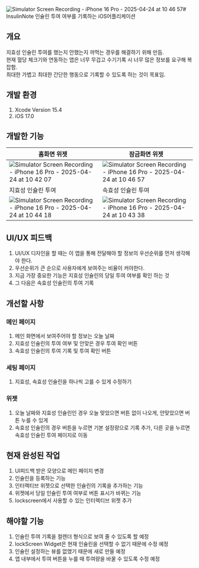 ![Simulator Screen Recording - iPhone 16 Pro - 2025-04-24 at 10 46 57](https://github.com/user-attachments/assets/ff7d9579-13ad-4b47-a708-ae70d710130c)# InsulinNote
인슐린 투여 여부를 기록하는 iOS어플리케이션

## 개요
지효성 인슐린 투여를 했는지 안했는지 까먹는 경우를 해결하기 위해 만듬.   
현재 혈당 체크기와 연동하는 앱은 너무 무겁고 수기기록 시 너무 많은 정보를 요구해 복잡함.   
최대한 가볍고 최대한 간단한 행동으로 기록할 수 있도록 하는 것이 목표임.   

## 개발 환경
1. Xcode Version 15.4
1. iOS 17.0

## 개발한 기능
|홈화면 위젯|잠금화면 위젯|
|--------|----------|
|![Simulator Screen Recording - iPhone 16 Pro - 2025-04-24 at 10 42 07](https://github.com/user-attachments/assets/2e145e62-2825-4802-98ce-96d2ef35293e)|![Simulator Screen Recording - iPhone 16 Pro - 2025-04-24 at 10 46 57](https://github.com/user-attachments/assets/1bcf8c04-ed31-46c5-bfcc-fd7b64252e6f)|
|지효성 인슐린 투여|속효성 인슐린 투여|
|![Simulator Screen Recording - iPhone 16 Pro - 2025-04-24 at 10 44 18](https://github.com/user-attachments/assets/cb851a91-caea-4b31-bd1d-c93437cf9836)|![Simulator Screen Recording - iPhone 16 Pro - 2025-04-24 at 10 43 38](https://github.com/user-attachments/assets/b3874943-0a99-4abf-8734-a147efb7886b)|




## UI/UX 피드백
1. UI/UX 디자인을 할 때는 이 앱을 통해 전달해야 할 정보의 우선순위를 먼저 생각해야 한다.
2. 우선순위가 큰 순으로 사용자에게 보여주는 비율이 커야한다.
3. 지금 가장 중요한 기능은 지효성 인슐린의 당일 투여 여부를 확인 하는 것
4. 그 다음은 속효성 인슐린의 투여 기록

## 개선할 사항
### 메인 페이지
1. 메인 화면에서 보여주어야 할 정보는 오늘 날짜
2. 지효성 인슐린의 투여 여부 및 안맞은 경우 투여 확인 버튼
3. 속효성 인슐린의 투여 기록 및 투여 확인 버튼

### 세팅 페이지
1. 지효성, 속효성 인슐린을 하나씩 고를 수 있게 수정하기

### 위젯
1. 오늘 날짜와 지효성 인슐린인 경우 오늘 맞았으면 버튼 없이 나오게, 안맞았으면 버튼 누를 수 있게
2. 속효성 인슐린의 경우 버튼을 누르면 기본 설정량으로 기록 추가, 다른 곳을 누르면 속효성 인슐린 투여 페이지로 이동

## 현재 완성된 작업
1. UI피드백 받은 모양으로 메인 페이지 변경
2. 인슐린을 등록하는 기능
3. 인터랙티브 위젯으로 선택한 인슐린의 기록을 추가하는 기능
4. 위젯에서 당일 인슐린 투여 여부로 버튼 표시가 바뀌는 기능
5. lockscreen에서 사용할 수 있는 인터렉티브 위젯 추가

## 해야할 기능
1. 인슐린 투여 기록을 컬렌더 형식으로 보여 줄 수 있도록 할 예정
2. lockScreen Widget은 현재 인슐린을 선택할 수 없기 때문에 수정 예정
3. 인슐린 설정하는 뷰를 없앴기 때문에 새로 만들 예정
4. 앱 내부에서 투여 버튼을 누를 때 투여량을 바꿀 수 있도록 수정 예정
